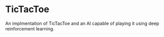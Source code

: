 # TicTacToe
An implmentation of TicTacToe and an AI capable of playing it using deep reinforcement learning.
